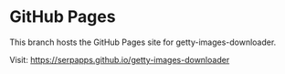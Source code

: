 # GitHub Pages

This branch hosts the GitHub Pages site for getty-images-downloader.

Visit: https://serpapps.github.io/getty-images-downloader
